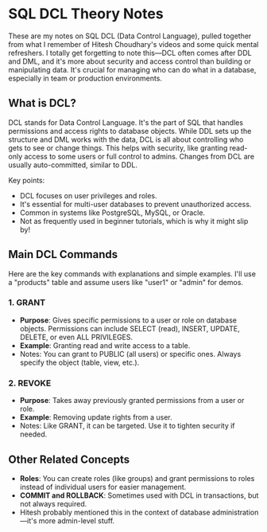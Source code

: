 # SQL DCL Theory Notes

These are my notes on SQL DCL (Data Control Language), pulled together from what I remember of Hitesh Choudhary's videos and some quick mental refreshers. I totally get forgetting to note this—DCL often comes after DDL and DML, and it's more about security and access control than building or manipulating data. It's crucial for managing who can do what in a database, especially in team or production environments.

## What is DCL?

DCL stands for Data Control Language. It's the part of SQL that handles permissions and access rights to database objects. While DDL sets up the structure and DML works with the data, DCL is all about controlling who gets to see or change things. This helps with security, like granting read-only access to some users or full control to admins. Changes from DCL are usually auto-committed, similar to DDL.

Key points:

- DCL focuses on user privileges and roles.
- It's essential for multi-user databases to prevent unauthorized access.
- Common in systems like PostgreSQL, MySQL, or Oracle.
- Not as frequently used in beginner tutorials, which is why it might slip by!

## Main DCL Commands

Here are the key commands with explanations and simple examples. I'll use a "products" table and assume users like "user1" or "admin" for demos.

### 1. GRANT

- **Purpose**: Gives specific permissions to a user or role on database objects. Permissions can include SELECT (read), INSERT, UPDATE, DELETE, or even ALL PRIVILEGES.
- **Example**: Granting read and write access to a table.
- Notes: You can grant to PUBLIC (all users) or specific ones. Always specify the object (table, view, etc.).

### 2. REVOKE

- **Purpose**: Takes away previously granted permissions from a user or role.
- **Example**: Removing update rights from a user.
- Notes: Like GRANT, it can be targeted. Use it to tighten security if needed.

## Other Related Concepts

- **Roles**: You can create roles (like groups) and grant permissions to roles instead of individual users for easier management.
- **COMMIT and ROLLBACK**: Sometimes used with DCL in transactions, but not always required.
- Hitesh probably mentioned this in the context of database administration—it's more admin-level stuff.

